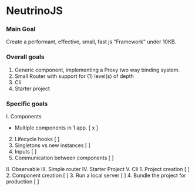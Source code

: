 # NeutrinoJS

### Main Goal

Create a performant, effective, small, fast js "Framework" under 10KB.


### Overall goals

1. Generic component, implementing a Proxy two way binding system.
2. Small Router with support for (1) level(s) of depth 
3. Cli
4. Starter project


### Specific goals

I. Components
 * Multiple components in 1 app. [ x ]
 2. Lifecycle hooks [ ]
 3. Singletons vs new instances [ ]
 4. Inputs [ ]
 5. Communication between components [ ]

II. Observable
III. Simple router
IV. Starter Project
V. Cli
    1. Project creation [ ]
    2. Component creation [ ]
    3. Run a local server [ ]
    4. Bundle the project for production [ ]